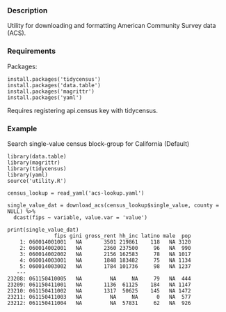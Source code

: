 ### Description
Utility for downloading and formatting American Community Survey data (ACS).

### Requirements
Packages:
```
install.packages('tidycensus')
install.packages('data.table')
install.packages('magrittr')
install.packages('yaml')
```
Requires registering api.census key with tidycensus.

### Example

Search single-value census block-group for California (Default)

```
library(data.table)
library(magrittr)
library(tidycensus)
library(yaml)
source('utility.R')

census_lookup = read_yaml('acs-lookup.yaml')

single_value_dat = download_acs(census_lookup$single_value, county = NULL) %>%
  dcast(fips ~ variable, value.var = 'value')
```
```
print(single_value_dat)
               fips gini gross_rent hh_inc latino male  pop
    1: 060014001001   NA       3501 219861    118   NA 3120
    2: 060014002001   NA       2360 237500     96   NA  990
    3: 060014002002   NA       2156 162583     78   NA 1017
    4: 060014003001   NA       1848 183482     75   NA 1134
    5: 060014003002   NA       1784 101736     98   NA 1237
   ---                                                     
23208: 061150410005   NA         NA     NA     79   NA  444
23209: 061150411001   NA       1136  61125    184   NA 1147
23210: 061150411002   NA       1317  50625    145   NA 1472
23211: 061150411003   NA         NA     NA      0   NA  577
23212: 061150411004   NA         NA  57831     62   NA  926

```




